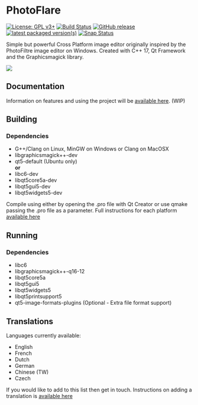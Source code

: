 # PhotoFlare

[![License: GPL v3+](https://img.shields.io/badge/License-GPL-yellowgreen.svg)](https://www.gnu.org/licenses/gpl-3.0)
[![Build Status](https://travis-ci.org/PhotoFlare/photoflare.svg?branch=master)](https://travis-ci.org/PhotoFlare/photoflare)
[![GitHub release](https://img.shields.io/badge/Release-1.5.9-green.svg)](https://github.com/PhotoFlare/photoflare/releases)
[![latest packaged version(s)](https://repology.org/badge/latest-versions/photoflare.svg)](https://repology.org/project/photoflare/versions)
[![Snap Status](https://build.snapcraft.io/badge/PhotoFlare/photoflare.svg)](https://build.snapcraft.io/user/PhotoFlare/photoflare)

Simple but powerful Cross Platform image editor originally inspired by the PhotoFiltre image editor on Windows. Created with C++ 17, Qt Framework and the Graphicsmagick library.

<img src="https://photoflare.io/wp-content/uploads/2018/03/CrossPlatform2.png">

## Documentation
Information on features and using the project will be <a href="https://photoflare.io/documentation/">available here</a>. (WIP)

## Building

### Dependencies
- G++/Clang on Linux, MinGW on Windows or Clang on MacOSX
- libgraphicsmagick++-dev
- qt5-default (Ubuntu only)  
**or**
- libc6-dev
- libqt5core5a-dev
- libqt5gui5-dev
- libqt5widgets5-dev

Compile using either by opening the .pro file with Qt Creator or use qmake passing the .pro file as a parameter. Full instructions for each platform <a href="https://photoflare.io/contributing/building-the-source/">available here</a>

## Running

### Dependencies
- libc6
- libgraphicsmagick++-q16-12
- libqt5core5a
- libqt5gui5
- libqt5widgets5
- libqt5printsupport5
- qt5-image-formats-plugins (Optional - Extra file format support)

## Translations
Languages currently available:

- English
- French
- Dutch
- German
- Chinese (TW)
- Czech

If you would like to add to this list then get in touch. Instructions on adding a translation is <a href="https://photoflare.io/contributing/translations/">available here</a>
